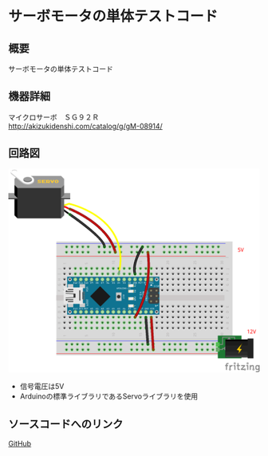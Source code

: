 # サーボモータの単体テストコード
## 概要
サーボモータの単体テストコード


## 機器詳細
マイクロサーボ　ＳＧ９２Ｒ  
http://akizukidenshi.com/catalog/g/gM-08914/


## 回路図
![](../../Schematic/PNG/Servo.png)

+ 信号電圧は5V
+ Arduinoの標準ライブラリであるServoライブラリを使用

## ソースコードへのリンク
[GitHub](https://github.com/meltingrabbit/CanSatForHighSchoolStudents/tree/master/Arduino/Test_Servo)

